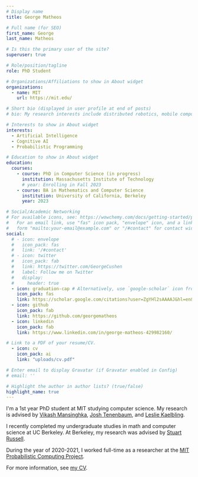```yaml
---
# Display name
title: George Matheos

# Full name (for SEO)
first_name: George
last_name: Matheos

# Is this the primary user of the site?
superuser: true

# Role/position/tagline
role: PhD Student

# Organizations/Affiliations to show in About widget
organizations:
  - name: MIT
    url: https://mit.edu/

# Short bio (displayed in user profile at end of posts)
# bio: My research interests include distributed robotics, mobile computing and programmable matter.

# Interests to show in About widget
interests:
  - Artificial Intelligence
  - Cognitive AI
  - Probabilistic Programming

# Education to show in About widget
education:
  courses:
    - course: PhD in Computer Science (in progress)
      institution: Massachusetts Institute of Technology
      # year: Enrolling in Fall 2023
    - course: BA in Mathematics and Computer Science
      institution: University of California, Berkeley
      year: 2023

# Social/Academic Networking
# For available icons, see: https://wowchemy.com/docs/getting-started/page-builder/#icons
#   For an email link, use "fas" icon pack, "envelope" icon, and a link in the
#   form "mailto:your-email@example.com" or "/#contact" for contact widget.
social:
  # - icon: envelope
  #   icon_pack: fas
  #   link: '/#contact'
  # - icon: twitter
  #   icon_pack: fab
  #   link: https://twitter.com/GeorgeCushen
  #   label: Follow me on Twitter
  #   display:
  #     header: true
  - icon: graduation-cap # Alternatively, use `google-scholar` icon from `ai` icon pack
    icon_pack: fas
    link: https://scholar.google.com/citations?user=ZgYHl2sAAAAJ&hl=en&oi=sra
  - icon: github
    icon_pack: fab
    link: https://github.com/georgematheos
  - icon: linkedin
    icon_pack: fab
    link: https://www.linkedin.com/in/george-matheos-429982160/

# Link to a PDF of your resume/CV.
  - icon: cv
    icon_pack: ai
    link: "uploads/cv.pdf"

# Enter email to display Gravatar (if Gravatar enabled in Config)
# email: ''

# Highlight the author in author lists? (true/false)
highlight_name: true
---
```


I'm a 1st year PhD student at MIT studying computer science.  My research is advised by [Vikash Mansinghka](http://probcomp.csail.mit.edu/principal-investigator/), [Josh Tenenbaum](https://cocosci.mit.edu/josh), and [Leslie Kaelbling](https://people.csail.mit.edu/lpk/).
 <!-- and [Josh Tenenbaum](https://cocosci.mit.edu/josh) -->

I recently completed my undergraduate studies in math and computer science at UC Berkeley.  At Berkeley, my research was advised by [Stuart Russell](https://people.eecs.berkeley.edu/~russell/).

During the year of 2020-2021, I worked full-time as a researcher at the [MIT Probabilistic Computing Project](http://probcomp.csail.mit.edu/).

For more information, see [my CV](uploads/cv.pdf).

<!-- I'm a 4th year undergraduate at UC Berkeley studying math and computer science.  I'm graduating from Berkeley in May, and in September I will begin as a PhD student at MIT, in computer science.  I do artificial intelligence research advised by [Stuart Russell](https://people.eecs.berkeley.edu/~russell/) and [Vikash Mansinghka](http://probcomp.csail.mit.edu/principal-investigator/).  From 2020-2021, I worked full-time as a researcher at the [MIT Probabilistic Computing Project](http://probcomp.csail.mit.edu/).   My research focuses on probabilistic programming and well-founded AI.  For more information, see [my CV](uploads/cv.pdf). -->

<link rel="stylesheet" href="https://cdn.jsdelivr.net/gh/jpswalsh/academicons@1/css/academicons.min.css">